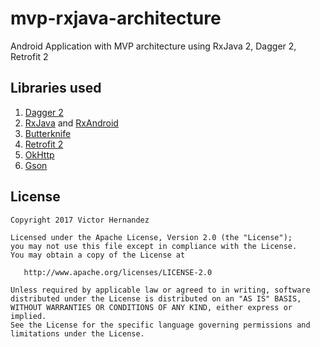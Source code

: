 # mvp-rxjava-architecture
Android Application with MVP architecture using RxJava 2, Dagger 2, Retrofit 2

## Libraries used

1.  [Dagger 2](http://google.github.io/dagger/)
2.  [RxJava](https://github.com/ReactiveX/RxJava) and [RxAndroid](https://github.com/ReactiveX/RxAndroid)
3.  [Butterknife](https://github.com/JakeWharton/butterknife)
4.  [Retrofit 2](https://square.github.io/retrofit/)
5.  [OkHttp](http://square.github.io/okhttp/)
6.  [Gson](https://github.com/google/gson)

## License

```
Copyright 2017 Victor Hernandez

Licensed under the Apache License, Version 2.0 (the "License");
you may not use this file except in compliance with the License.
You may obtain a copy of the License at

   http://www.apache.org/licenses/LICENSE-2.0

Unless required by applicable law or agreed to in writing, software
distributed under the License is distributed on an "AS IS" BASIS,
WITHOUT WARRANTIES OR CONDITIONS OF ANY KIND, either express or implied.
See the License for the specific language governing permissions and
limitations under the License.
